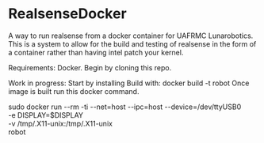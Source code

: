 # RealsenseDocker
A way to run realsense from a docker container for UAFRMC Lunarobotics.
This is a system to allow for the build and testing of realsense in the form of a container rather than having intel patch your kernel.

Requirements: Docker. 
Begin by cloning this repo.

Work in progress:
Start by installing 
Build with:
docker build -t robot
Once image is built run this docker command.

sudo docker run --rm -ti --net=host --ipc=host --device=/dev/ttyUSB0 \
   -e DISPLAY=$DISPLAY \
   -v /tmp/.X11-unix:/tmp/.X11-unix \
   robot
   